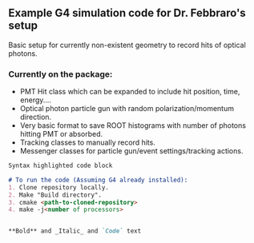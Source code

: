 ## Example G4 simulation code for Dr. Febbraro's setup

Basic setup for currently non-existent geometry to record hits of optical photons.

### Currently on the package:

- PMT Hit class which can be expanded to include hit position, time, energy....
- Optical photon particle gun with random polarization/momentum direction.
- Very basic format to save ROOT histograms with number of photons hitting PMT or absorbed.
- Tracking classes to manually record hits.
- Messenger classes for particle gun/event settings/tracking actions.


```markdown
Syntax highlighted code block

# To run the code (Assuming G4 already installed):
1. Clone repository locally.
2. Make "Build directory".
3. cmake <path-to-cloned-repository>
4. make -j<number of processors>


**Bold** and _Italic_ and `Code` text

```
